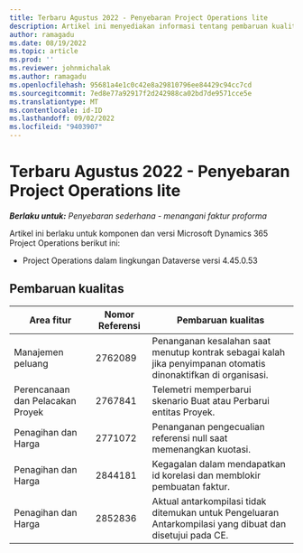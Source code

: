 ```yaml
---
title: Terbaru Agustus 2022 - Penyebaran Project Operations lite
description: Artikel ini menyediakan informasi tentang pembaruan kualitas yang tersedia dalam penyebaran Microsoft Dynamics 365 Project Operations lite yang rilis pada Agustus 2022.
author: ramagadu
ms.date: 08/19/2022
ms.topic: article
ms.prod: ''
ms.reviewer: johnmichalak
ms.author: ramagadu
ms.openlocfilehash: 95681a4e1c0c42e8a29810796ee84429c94cc7cd
ms.sourcegitcommit: 7ed8e77a92917f2d242988ca02bd7de9571cce5e
ms.translationtype: MT
ms.contentlocale: id-ID
ms.lasthandoff: 09/02/2022
ms.locfileid: "9403907"
---
```

# <a name="whats-new-august-2022---project-operations-lite-deployment"></a>Terbaru Agustus 2022 - Penyebaran Project Operations lite

_**Berlaku untuk:** Penyebaran sederhana - menangani faktur proforma_

Artikel ini berlaku untuk komponen dan versi Microsoft Dynamics 365 Project Operations berikut ini:

- Project Operations dalam lingkungan Dataverse versi 4.45.0.53

## <a name="quality-updates"></a>Pembaruan kualitas

| Area fitur | Nomor Referensi | Pembaruan kualitas |
| --- | --- | --- |
|   Manajemen peluang | 2762089 | Penanganan kesalahan saat menutup kontrak sebagai kalah jika penyimpanan otomatis dinonaktifkan di organisasi.|
|Perencanaan dan Pelacakan Proyek | 2767841 | Telemetri memperbarui skenario Buat atau Perbarui entitas Proyek.|
|Penagihan dan Harga | 2771072 | Penanganan pengecualian referensi null saat memenangkan kuotasi.|
|Penagihan dan Harga | 2844181 |Kegagalan dalam mendapatkan id korelasi dan memblokir pembuatan faktur.|
|Penagihan dan Harga | 2852836 | Aktual antarkompilasi tidak ditemukan untuk Pengeluaran Antarkompilasi yang dibuat dan disetujui pada CE.|
